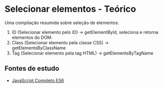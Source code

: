 # Selecionar elementos - Teórico
Uma compilação resumida sobre seleção de elementos:

1. ID (Selecionar elemento pelo ID) -> getElementById, seleciona e retorna elementos do DOM.
2. Class (Selecionar elemento pela classe CSS) -> getElementsByClassName
3. Tag (Selecionar elemento pela tag HTML) -> getElementsByTagName

## Fontes de estudo
- [JavaScript Completo ES6](https://www.origamid.com/curso/javascript-completo-es6/)
